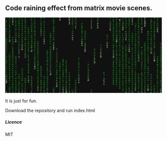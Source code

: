 ## Code raining effect from matrix movie scenes.

![1](capture.png)



It is just for fun.

Download the repository and run index.html



##### Licence

MIT